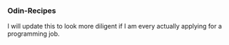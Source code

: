 ### Odin-Recipes

I will update this to look more diligent if I am every actually applying for a programming job.
